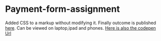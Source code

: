 # Payment-form-assignment
Added CSS to a markup without modifying it.
Finally outcome is published <a href="https://jolly-gates-d14fb2.netlify.app/">here</a>. Can be viewed on laptop,ipad and phones.
<a href="https://codepen.io/henrietta21/project/editor/ANwmzM">Here is also the codepen Url</a>
